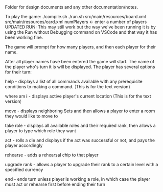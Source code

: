 Folder for design documents and any other documentation/notes.

To play the game: 
./compile.sh
./run.sh src/main/resources/board.xml src/main/resources/card.xml numPlayers     <- enter a number of players
UPDATED RUN: This may still work but the way we've been running it is by using the Run without Debugging 
command on VSCode and that way it has been working fine.

The game will prompt for how many players, and then each player for their name.

After all player names have been entered the game will start. The name of the player who's turn it is will be displayed.
The player has several options for their turn:


help - displays a list of all commands available with any prerequisite conditions to making a command. (This is for
the text version)

where am i - displays active player's current location (This is for
the text version)

move - displays neighboring Sets and then allows a player to enter a room they would like to move to

take role - displays all available roles and their required rank, then allows a player to type which role they want

act - rolls a die and displays if the act was successful or not, and pays the player accordingly

rehearse - adds a rehearsal chip to that player

upgrade rank - allows a player to upgrade their rank to a certain level with a specified currency 

end - ends turn unless player is working a role, in which case the player must act or rehearse first before ending their turn
